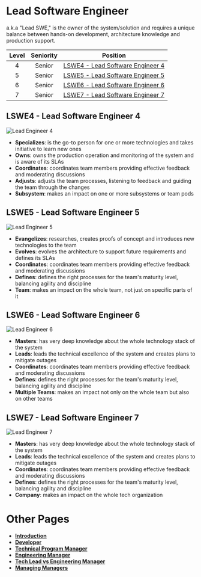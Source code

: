 # Lead Software Engineer

a.k.a "Lead SWE," is the owner of the system/solution and requires a unique balance between hands-on development, architecture knowledge and production support.

| Level | Seniority | Position |
| :---: | :---: | :---: |
| 4 | Senior | [LSWE4 - Lead Software Engineer 4](#lswe4---lead-software-engineer-4) |
| 5 | Senior | [LSWE5 - Lead Software Engineer 5](#lswe5---lead-software-engineer-5) |
| 6 | Senior | [LSWE6 - Lead Software Engineer 6](#lswe6---lead-software-engineer-6) |
| 7 | Senior | [LSWE7 - Lead Software Engineer 7](#lswe7---lead-software-engineer-7) |


## LSWE4 - Lead Software Engineer 4

![Lead Engineer 4](/charts/techlead-4.png)

* **Specializes**: is the go-to person for one or more technologies and takes initiative to learn new ones
* **Owns**: owns the production operation and monitoring of the system and is aware of its SLAs
* **Coordinates**: coordinates team members providing effective feedback and moderating discussions
* **Adjusts**: adjusts the team processes, listening to feedback and guiding the team through the changes
* **Subsystem**: makes an impact on one or more subsystems or team pods

## LSWE5 - Lead Software Engineer 5

![Lead Engineer 5](/charts/techlead-5.png)

* **Evangelizes**: researches, creates proofs of concept and introduces new technologies to the team
* **Evolves**: evolves the architecture to support future requirements and defines its SLAs
* **Coordinates**: coordinates team members providing effective feedback and moderating discussions
* **Defines**: defines the right processes for the team's maturity level, balancing agility and discipline
* **Team**: makes an impact on the whole team, not just on specific parts of it

## LSWE6 - Lead Software Engineer 6

![Lead Engineer 6](/charts/techlead-6.png)

* **Masters**: has very deep knowledge about the whole technology stack of the system
* **Leads**: leads the technical excellence of the system and creates plans to mitigate outages
* **Coordinates**: coordinates team members providing effective feedback and moderating discussions
* **Defines**: defines the right processes for the team's maturity level, balancing agility and discipline
* **Multiple Teams**: makes an impact not only on the whole team but also on other teams

## LSWE7 - Lead Software Engineer 7

![Lead Engineer 7](/charts/techlead-7.png)

* **Masters**: has very deep knowledge about the whole technology stack of the system
* **Leads**: leads the technical excellence of the system and creates plans to mitigate outages
* **Coordinates**: coordinates team members providing effective feedback and moderating discussions
* **Defines**: defines the right processes for the team's maturity level, balancing agility and discipline
* **Company**: makes an impact on the whole tech organization

# Other Pages

* [**Introduction**](README.md)
* [**Developer**](Developer.md)
* [**Technical Program Manager**](TechnicalProgramManager.md)
* [**Engineering Manager**](EngineeringManager.md)
* [**Tech Lead vs Engineering Manager**](TechLead-EngineeringManager.md)
* [**Managing Managers**](Managing-Managers.md)
